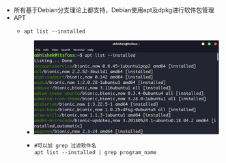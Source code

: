 - 所有基于Debian分支理论上都支持，Debian使用apt及dpkg进行软件包管理
- APT
	- ```
	  apt list --installed
	  ```
		- ![image.png](../assets/image_1715652171847_0.png)
		- ```
		  #可以加 grep 过滤软件名
		  apt list --installed | grep program_name
		  ```
